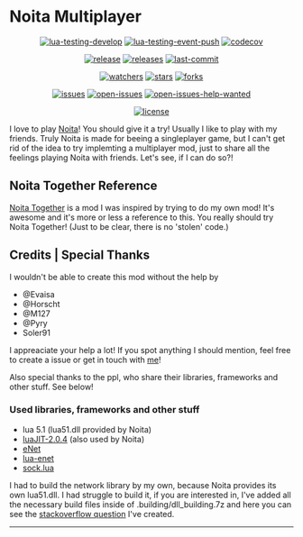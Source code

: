# Noita Multiplayer

<div align="center">

[![lua-testing-develop](https://img.shields.io/github/workflow/status/ismoh/noitamp/lua-testing/develop?label=tests%20on%20develop&style=flat-square&logo=github)](https://github.com/Ismoh/NoitaMP/actions/workflows/lua-testing.yml?query=branch%3Adevelop)
[![lua-testing-event-push](https://img.shields.io/github/workflow/status/ismoh/noitamp/lua-testing?event=push&label=tests%20on%20push&style=flat-square&logo=github)](https://github.com/Ismoh/NoitaMP/actions/workflows/lua-testing.yml?query=event%3Apush)
[![codecov](https://flat.badgen.net/codecov/c/github/ismoh/noitamp)](https://codecov.io/gh/Ismoh/NoitaMP)

[![release](https://flat.badgen.net/github/release/ismoh/noitamp)](https://github.com/Ismoh/NoitaMP/releases)
[![releases](https://flat.badgen.net/github/releases/ismoh/noitamp)](https://github.com/Ismoh/NoitaMP/releases)
[![last-commit](https://img.shields.io/github/last-commit/ismoh/noitamp?style=flat-square)](https://github.com/Ismoh/NoitaMP/commit/develop)

[![watchers](https://flat.badgen.net/github/watchers/ismoh/noitamp)](https://github.com/Ismoh/NoitaMP/watchers)
[![stars](https://flat.badgen.net/github/stars/ismoh/noitamp)](https://github.com/Ismoh/NoitaMP/stargazers)
[![forks](https://flat.badgen.net/github/forks/ismoh/noitamp)](https://github.com/Ismoh/NoitaMP/network/members)

[![issues](https://flat.badgen.net/github/issues/ismoh/noitamp)](https://github.com/Ismoh/NoitaMP/issues?q=is%3Aissue)
[![open-issues](https://flat.badgen.net/github/open-issues/ismoh/noitamp)](https://github.com/Ismoh/NoitaMP/issues)
[![open-issues-help-wanted](https://flat.badgen.net/github/label-issues/ismoh/noitamp/help%20wanted/open)](https://github.com/Ismoh/NoitaMP/issues?q=is%3Aopen+is%3Aissue+label%3A%22help+wanted%22)

[![license](https://flat.badgen.net/github/license/ismoh/noitamp)](https://github.com/Ismoh/NoitaMP/blob/develop/LICENSE)

</div>

I love to play [Noita](https://noitagame.com/)! You should give it a try!
Usually I like to play with my friends. Truly Noita is made for beeing a singleplayer game,
but I can't get rid of the idea to try implemting a multiplayer mod, just to share all the feelings playing Noita with friends.
Let's see, if I can do so?!

## Noita Together Reference

[Noita Together](https://github.com/soler91/noita-together) is a mod I was inspired by trying to do my own mod!
It's awesome and it's more or less a reference to this. You really should try Noita Together! (Just to be clear, there is no 'stolen' code.)

## Credits | Special Thanks

I wouldn't be able to create this mod without the help by

- @Evaisa
- @Horscht
- @M127
- @Pyry
- Soler91

I appreaciate your help a lot!
If you spot anything I should mention, feel free to create a issue or get in touch with [me](https://github.com/Ismoh)!

Also special thanks to the ppl, who share their libraries, frameworks and other stuff. See below!

### Used libraries, frameworks and other stuff

- lua 5.1 (lua51.dll provided by Noita)
- [luaJIT-2.0.4](https://github.com/LuaJIT/LuaJIT/releases/tag/v2.0.4) (also used by Noita)
- [eNet](http://enet.bespin.org/)
- [lua-enet](https://github.com/leafo/lua-enet)
- [sock.lua](https://github.com/camchenry/sock.lua)

I had to build the network library by my own, because Noita provides its own lua51.dll. I had struggle to build it, if you are interested in,
I've added all the necessary build files inside of .building/dll_building.7z and here you can see the [stackoverflow question](https://stackoverflow.com/questions/70048918/lua-5-1-package-loadlib-and-require-gcc-building-windows-dll) I've created.

---
